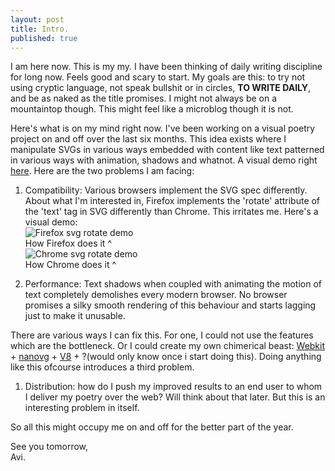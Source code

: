 ```yaml
---
layout: post
title: Intro.
published: true
---
```

I am here now. This is my my. I have been thinking of daily writing discipline for long now. Feels good and scary to start. My goals are this: to try not using cryptic language, not speak bullshit or in circles, **TO WRITE DAILY**, and be as naked as the title promises. I might not always be on a mountaintop though. This might feel like a microblog though it is not.

Here's what is on my mind right now. I've been working on a visual poetry project on and off over the last six months. This idea exists where I manipulate SVGs in various ways embedded with content like text patterned in various ways with animation, shadows and whatnot. A visual demo right [here](https://www.instagram.com/p/BiITms2H-16/). Here are the two problems I am facing:

1. Compatibility: Various browsers implement the SVG spec differently. About what I'm interested in, Firefox implements the 'rotate' attribute of the 'text' tag in SVG differently than Chrome. This irritates me. Here's a visual demo:   
![Firefox svg rotate demo]({{base_url}}/images/howfirefoxdoesit.png)  
How Firefox does it ^  
![Chrome svg rotate demo]({{base_url}}/images/howchromedoesit.png)  
How Chrome does it ^

2. Performance: Text shadows when coupled with animating the motion of text completely demolishes every modern browser. No browser promises a silky smooth rendering of this behaviour and starts lagging just to make it unusable. 

There are various ways I can fix this. For one, I could not use the features which are the bottleneck. Or I could create my own chimerical beast: [Webkit](https://webkit.org) + [nanovg](https://github.com/memononen/nanovg) + [V8](https://github.com/v8/v8) + ?(would only know once i start doing this). Doing anything like this ofcourse introduces a third problem.

1. Distribution: how do I push my improved results to an end user to whom I deliver my poetry over the web? Will think about that later. But this is an interesting problem in itself. 

So all this might occupy me on and off for the better part of the year. 

See you tomorrow,  
Avi.
